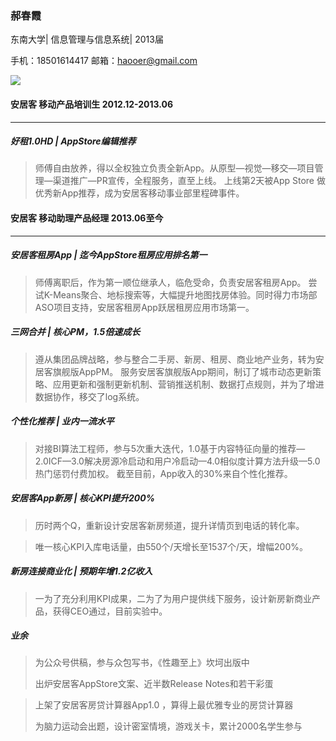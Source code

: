 ### 郝春霞 


东南大学| 信息管理与信息系统| 2013届

手机：18501614417  邮箱：haooer@gmail.com  

![](http://gitlab.corp.anjuke.com/nicholascai/app-team/raw/master/%E7%94%A8%E6%88%B7%E7%AB%AF/%E6%96%B0%E6%88%BF/Anjuke78/UI_iOS/5_%E4%BA%8C%E6%89%8B%E6%88%BF%E6%8E%A8%E6%96%B0%E6%88%BF/5_1_%E4%BA%8C%E6%89%8B%E6%88%BF%E6%8E%A8%E6%96%B0%E6%88%BF_i@2x.png)        





#### 安居客  移动产品培训生  2012.12-2013.06
******

##### 好租1.0HD  |   AppStore编辑推荐

> 师傅自由放养，得以全权独立负责全新App。从原型—视觉—移交—项目管理—渠道推广—PR宣传，全程服务，直至上线。
> 上线第2天被App Store 做优秀新App推荐，成为安居客移动事业部里程碑事件。


#### 安居客  移动助理产品经理  2013.06至今
******

##### 安居客租房App   |   迄今AppStore租房应用排名第一

> 师傅离职后，作为第一顺位继承人，临危受命，负责安居客租房App。
> 尝试K-Means聚合、地标搜索等，大幅提升地图找房体验。同时得力市场部ASO项目支持，安居客租房App跃居租房应用市场第一。

##### 三网合并   |   核心PM，1.5倍速成长

> 遵从集团品牌战略，参与整合二手房、新房、租房、商业地产业务，转为安居客旗舰版AppPM。
> 服务安居客旗舰版App期间，制订了城市动态更新策略、应用更新和强制更新机制、营销推送机制、数据打点规则，并为了增进数据协作，移交了log系统。

##### 个性化推荐    |   业内一流水平

> 对接BI算法工程师，参与5次重大迭代，1.0基于内容特征向量的推荐—2.0ICF—3.0解决房源冷启动和用户冷启动—4.0相似度计算方法升级—5.0热门惩罚付费加权。
> 截至目前，App收入的30%来自个性化推荐。


##### 安居客App新房   |    核心KPI提升200% 

> 历时两个Q，重新设计安居客新房频道，提升详情页到电话的转化率。

> 唯一核心KPI入库电话量，由550个/天增长至1537个/天，增幅200%。



##### 新房连接商业化  |   预期年增1.2亿收入 

> 一为了充分利用KPI成果，二为了为用户提供线下服务，设计新房新商业产品，获得CEO通过，目前实验中。

##### 业余

> 为公众号供稿，参与众包写书，《性趣至上》坎坷出版中
> 
> 出炉安居客AppStore文案、近半数Release Notes和若干彩蛋

> 上架了安居客房贷计算器App1.0 ，算得上最优雅专业的房贷计算器
> 
> 为脑力运动会出题，设计密室情境，游戏关卡，累计2000名学生参与

